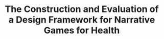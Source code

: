 ---
name: "The Construction And Evaluation Of A"
title: "The Construction and Evaluation of a Design Framework for Narrative Games for Health"
project: null
event: "Phd Dissertation, College of Computer and Information Science, Northeastern University"
authors:
- name: "Yin, L."
year: 2015
resources:
- name: "Yin thesis"
  src: "Yin.thesis.pdf"
external_url: null
draft: false
---